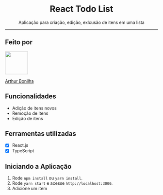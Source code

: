 <h1 align="center">
 React Todo List
</h1>

<p align="center">Aplicação para criação, edição, exlcusão de itens em uma lista</p>

<hr>

## Feito por

[<img src="https://avatars2.githubusercontent.com/u/32990047?v=4" width="75px;"/>](https://github.com/arthurbonilhan)

[Arthur Bonilha](https://github.com/arthurbonilhan)

## Funcionalidades

- Adição de itens novos
- Remoção de itens
- Edição de itens

## Ferramentas utilizadas

- [x] React.js
- [x] TypeScript

## Iniciando a Aplicação

1. Rode `npm install` ou `yarn install`.<br />
2. Rode `yarn start` e acesse `http://localhost:3000`.<br />
3. Adicione um item <br/>

